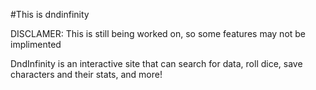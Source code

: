 #This is dndinfinity

DISCLAMER:
    This is still being worked on, so some features may not be implimented

DndInfinity is an interactive site that can search for data, roll dice, save characters and their stats, and more!